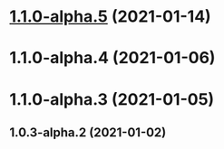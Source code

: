 # [1.1.0-alpha.5](https://github.com/chrisfactory/react-meta-state/compare/v1.1.0-alpha.4...v1.1.0-alpha.5) (2021-01-14)





# 1.1.0-alpha.4 (2021-01-06)





# 1.1.0-alpha.3 (2021-01-05)





## 1.0.3-alpha.2 (2021-01-02)



